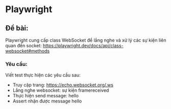 # Playwright
## Đề bài:
Playwright cung cấp class WebSocket để lắng nghe và xử lý các sự kiện liên quan đến socket: https://playwright.dev/docs/api/class-websocket#methods

### Yêu cầu:
Viết test thực hiện các yêu cầu sau:
- Truy cập trang: https://echo.websocket.org/.ws
- Lắng nghe websocket: sự kiện framereceived
- Thực hiện send message: hello
- Assert nhận được message hello
